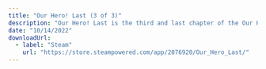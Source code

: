 ```yaml
---
title: "Our Hero! Last (3 of 3)"
description: "Our Hero! Last is the third and last chapter of the Our Hero! saga. Ourhero, Tay and Fury start a journey to find out explanations and it is so they find themselves thrown in a completely new world..."
date: "10/14/2022"
downloadUrl:
  - label: "Steam"
    url: "https://store.steampowered.com/app/2076920/Our_Hero_Last/"
---
```

